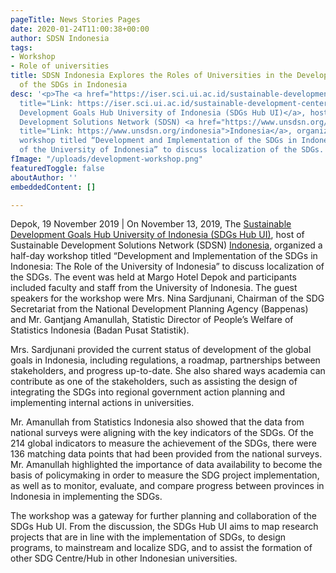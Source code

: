 ```yaml
---
pageTitle: News Stories Pages
date: 2020-01-24T11:00:38+00:00
author: SDSN Indonesia
tags:
- Workshop
- Role of universities
title: SDSN Indonesia Explores the Roles of Universities in the Development and Implementation
  of the SDGs in Indonesia
desc: '<p>The <a href="https://iser.sci.ui.ac.id/sustainable-development-center/"
  title="Link: https://iser.sci.ui.ac.id/sustainable-development-center/">Sustainable
  Development Goals Hub University of Indonesia (SDGs Hub UI)</a>, host of<br>Sustainable
  Development Solutions Network (SDSN) <a href="https://www.unsdsn.org/indonesia"
  title="Link: https://www.unsdsn.org/indonesia">Indonesia</a>, organized a half-day
  workshop titled “Development and Implementation of the SDGs in Indonesia: The Role
  of the University of Indonesia” to discuss localization of the SDGs. </p>'
fImage: "/uploads/development-workshop.png"
featuredToggle: false
aboutAuthor: ''
embeddedContent: []

---
```

Depok, 19 November 2019 | On November 13, 2019, The [Sustainable Development Goals Hub University of Indonesia (SDGs Hub UI)](https://iser.sci.ui.ac.id/sustainable-development-center/ "Link: https://iser.sci.ui.ac.id/sustainable-development-center/"), host of  
Sustainable Development Solutions Network (SDSN) [Indonesia](https://www.unsdsn.org/indonesia "Link: https://www.unsdsn.org/indonesia"), organized a half-day workshop titled “Development and Implementation of the SDGs in Indonesia: The Role of the University of Indonesia” to discuss localization of the SDGs. The event was held at Margo Hotel Depok and participants included faculty and staff from the University of Indonesia. The guest speakers for the workshop were Mrs. Nina Sardjunani, Chairman of the SDG Secretariat from the National Development Planning Agency (Bappenas) and Mr. Gantjang Amanullah, Statistic Director of People’s Welfare of Statistics Indonesia (Badan Pusat Statistik).

Mrs. Sardjunani provided the current status of development of the global goals in Indonesia, including regulations, a roadmap, partnerships between stakeholders, and progress up-to-date. She also shared ways academia can contribute as one of the stakeholders, such as assisting the design of integrating the SDGs into regional government action planning and implementing internal actions in universities.

Mr. Amanullah from Statistics Indonesia also showed that the data from national surveys were aligning with the key indicators of the SDGs. Of the 214 global indicators to measure the achievement of the SDGs, there were 136 matching data points that had been provided from the national surveys. Mr. Amanullah highlighted the importance of data availability to become the basis of policymaking in order to measure the SDG project implementation, as well as to monitor, evaluate, and compare progress between provinces in Indonesia in implementing the SDGs.

The workshop was a gateway for further planning and collaboration of the SDGs Hub UI. From the discussion, the SDGs Hub UI aims to map research projects that are in line with the implementation of SDGs, to design programs, to mainstream and localize SDG, and to assist the formation of other SDG Centre/Hub in other Indonesian universities.